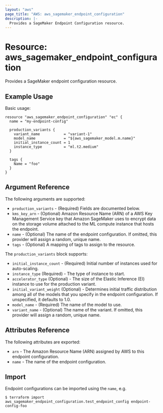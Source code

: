 ```yaml
---
layout: "aws"
page_title: "AWS: aws_sagemaker_endpoint_configuration"
description: |-
  Provides a SageMaker Endpoint Configuration resource.
---
```


# Resource: aws_sagemaker_endpoint_configuration

Provides a SageMaker endpoint configuration resource.

## Example Usage


Basic usage:

```hcl
resource "aws_sagemaker_endpoint_configuration" "ec" {
  name = "my-endpoint-config"

  production_variants {
    variant_name           = "variant-1"
    model_name             = "${aws_sagemaker_model.m.name}"
    initial_instance_count = 1
    instance_type          = "ml.t2.medium"
  }

  tags {
    Name = "foo"
  }
}
```

## Argument Reference

The following arguments are supported:

* `production_variants` - (Required) Fields are documented below.
* `kms_key_arn` - (Optional) Amazon Resource Name (ARN) of a AWS Key Management Service key that Amazon SageMaker uses to encrypt data on the storage volume attached to the ML compute instance that hosts the endpoint.
* `name` - (Optional) The name of the endpoint configuration. If omitted, this provider will assign a random, unique name.
* `tags` - (Optional) A mapping of tags to assign to the resource.

The `production_variants` block supports:

* `initial_instance_count` - (Required) Initial number of instances used for auto-scaling.
* `instance_type` (Required) - The type of instance to start.
* `accelerator_type` (Optional) - The size of the Elastic Inference (EI) instance to use for the production variant.
* `initial_variant_weight` (Optional) - Determines initial traffic distribution among all of the models that you specify in the endpoint configuration. If unspecified, it defaults to 1.0.
* `model_name` - (Required) The name of the model to use.
* `variant_name` - (Optional) The name of the variant. If omitted, this provider will assign a random, unique name.
## Attributes Reference

The following attributes are exported:

* `arn` - The Amazon Resource Name (ARN) assigned by AWS to this endpoint configuration.
* `name` - The name of the endpoint configuration.

## Import

Endpoint configurations can be imported using the `name`, e.g.

```
$ terraform import aws_sagemaker_endpoint_configuration.test_endpoint_config endpoint-config-foo
```
